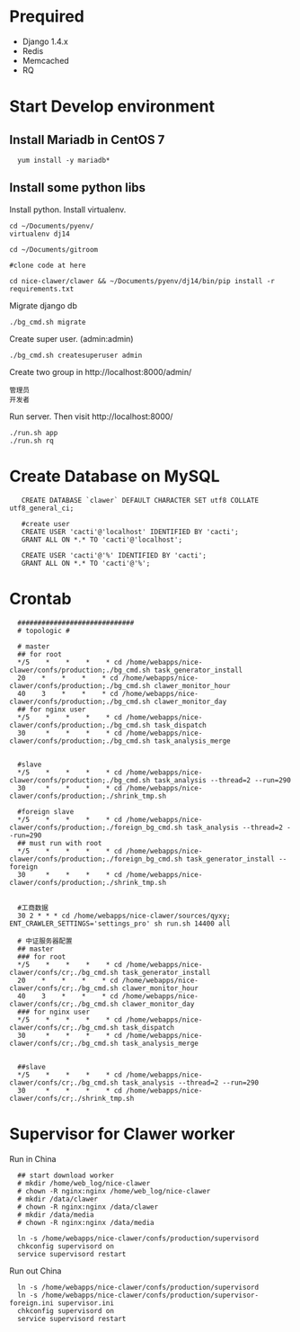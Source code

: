 # Prequired

- Django 1.4.x
- Redis
- Memcached
- RQ


# Start Develop environment


## Install Mariadb in CentOS 7

      yum install -y mariadb*

## Install some python libs

Install python. Install virtualenv.

    cd ~/Documents/pyenv/
    virtualenv dj14

    cd ~/Documents/gitroom

    #clone code at here

    cd nice-clawer/clawer && ~/Documents/pyenv/dj14/bin/pip install -r requirements.txt

Migrate django db

    ./bg_cmd.sh migrate

Create super user. (admin:admin)

    ./bg_cmd.sh createsuperuser admin


Create two group in http://localhost:8000/admin/

    管理员
    开发者

Run server. Then visit http://localhost:8000/

    ./run.sh app
    ./run.sh rq


# Create Database on MySQL

       CREATE DATABASE `clawer` DEFAULT CHARACTER SET utf8 COLLATE utf8_general_ci;

       #create user
       CREATE USER 'cacti'@'localhost' IDENTIFIED BY 'cacti';
       GRANT ALL ON *.* TO 'cacti'@'localhost';

       CREATE USER 'cacti'@'%' IDENTIFIED BY 'cacti';
       GRANT ALL ON *.* TO 'cacti'@'%';


# Crontab

      #############################
      # topologic #

      # master
      ## for root
      */5    *    *    *    * cd /home/webapps/nice-clawer/confs/production;./bg_cmd.sh task_generator_install
      20    *    *    *    * cd /home/webapps/nice-clawer/confs/production;./bg_cmd.sh clawer_monitor_hour
      40    3    *    *    * cd /home/webapps/nice-clawer/confs/production;./bg_cmd.sh clawer_monitor_day
      ## for nginx user
      */5    *    *    *    * cd /home/webapps/nice-clawer/confs/production;./bg_cmd.sh task_dispatch
      30     *    *    *    * cd /home/webapps/nice-clawer/confs/production;./bg_cmd.sh task_analysis_merge


      #slave
      */5    *    *    *    * cd /home/webapps/nice-clawer/confs/production;./bg_cmd.sh task_analysis --thread=2 --run=290
      30     *    *    *    * cd /home/webapps/nice-clawer/confs/production;./shrink_tmp.sh

      #foreign slave
      */5    *    *    *    * cd /home/webapps/nice-clawer/confs/production;./foreign_bg_cmd.sh task_analysis --thread=2 --run=290
      ## must run with root
      */5    *    *    *    * cd /home/webapps/nice-clawer/confs/production;./foreign_bg_cmd.sh task_generator_install --foreign
      30     *    *    *    * cd /home/webapps/nice-clawer/confs/production;./shrink_tmp.sh


      #工商数据
      30 2 * * * cd /home/webapps/nice-clawer/sources/qyxy; ENT_CRAWLER_SETTINGS='settings_pro' sh run.sh 14400 all

      # 中证服务器配置
      ## master
      ### for root
      */5    *    *    *    * cd /home/webapps/nice-clawer/confs/cr;./bg_cmd.sh task_generator_install
      20    *    *    *    * cd /home/webapps/nice-clawer/confs/cr;./bg_cmd.sh clawer_monitor_hour
      40    3    *    *    * cd /home/webapps/nice-clawer/confs/cr;./bg_cmd.sh clawer_monitor_day
      ### for nginx user
      */5    *    *    *    * cd /home/webapps/nice-clawer/confs/cr;./bg_cmd.sh task_dispatch
      30     *    *    *    * cd /home/webapps/nice-clawer/confs/cr;./bg_cmd.sh task_analysis_merge


      ##slave
      */5    *    *    *    * cd /home/webapps/nice-clawer/confs/cr;./bg_cmd.sh task_analysis --thread=2 --run=290
      30     *    *    *    * cd /home/webapps/nice-clawer/confs/cr;./shrink_tmp.sh



# Supervisor for Clawer worker

Run in China

      ## start download worker
      # mkdir /home/web_log/nice-clawer
      # chown -R nginx:nginx /home/web_log/nice-clawer
      # mkdir /data/clawer
      # chown -R nginx:nginx /data/clawer
      # mkdir /data/media
      # chown -R nginx:nginx /data/media

      ln -s /home/webapps/nice-clawer/confs/production/supervisord
      chkconfig supervisord on
      service supervisord restart


Run out China

      ln -s /home/webapps/nice-clawer/confs/production/supervisord
      ln -s /home/webapps/nice-clawer/confs/production/supervisor-foreign.ini supervisor.ini
      chkconfig supervisord on
      service supervisord restart






